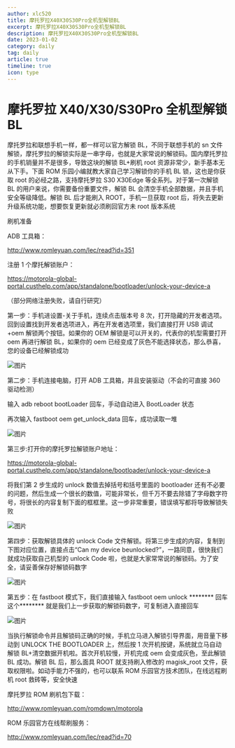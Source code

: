 ```yaml
---
author: xlc520
title: 摩托罗拉X40X30S30Pro全机型解锁BL
excerpt: 摩托罗拉X40X30S30Pro全机型解锁BL
description: 摩托罗拉X40X30S30Pro全机型解锁BL
date: 2023-01-02
category: daily
tag: daily
article: true
timeline: true
icon: type
---
```


# 摩托罗拉 X40/X30/S30Pro 全机型解锁 BL

摩托罗拉和联想手机一样，都一样可以官方解锁 BL，不同于联想手机的 sn
文件解锁，摩托罗拉的解锁实际是一串字母，也就是大家常说的解锁码。国内摩托罗拉的手机销量并不是很多，导致这块的解锁 BL+刷机
root 资源非常少，新手基本无从下手。下面 ROM 乐园小编就教大家自己学习解锁你的手机 BL 锁，这也是你获取 root 的必经之路，支持摩托罗拉
S30
X30Edge 等全系列。对于第一次解锁 BL 的用户来说，你需要备份重要文件，解锁 BL 会清空手机全部数据，并且手机安全等级降低。解锁 BL
后才能刷入 ROOT，手机一旦获取 root 后，将失去更新升级系统功能，想要恢复更新就必须刷回官方未 root 版本系统

刷机准备

ADB 工具箱：

<http://www.romleyuan.com/lec/read?id=351>

注册 1 个摩托解锁账户：

<https://motorola-global-portal.custhelp.com/app/standalone/bootloader/unlock-your-device-a>

（部分网络注册失败，请自行研究）

第一步：手机进设置-关于手机，连续点击版本号 8 次，打开隐藏的开发者选项。回到设置找到开发者选项进入，再在开发者选项里，我们直接打开
USB 调试+oem 解锁两个按钮。如果你的 OEM 解锁是可以开关的，代表你的机型需要打开 oem 再进行解锁 BL，如果你的 oem
已经变成了灰色不能选择状态，那么恭喜，您的设备已经解锁成功

![图片](https://bitbucket.org/xlc520/blogasset/raw/main/images3/640-1672653580048-0.jpeg)

第二步：手机连接电脑，打开 ADB 工具箱，并且安装驱动（不会的可直接 360 驱动检测）

输入 adb reboot bootLoader 回车，手动自动进入 BootLoader 状态

再次输入 fastboot oem get_unlock_data 回车，成功读取一堆

![图片](https://bitbucket.org/xlc520/blogasset/raw/main/images3/640-1672653580048-1.jpeg)

第三步:打开你的摩托罗拉解锁账户地址：

<https://motorola-global-portal.custhelp.com/app/standalone/bootloader/unlock-your-device-a>

将我们第 2 步生成的 unlock 数值去掉括号和括号里面的 bootloader
还有不必要的问题，然后生成一个很长的数值，可能非常长，但千万不要去除错了字母数字符号，将很长的内容复制下面的框框里。这一步非常重要，错误填写都将导致解锁失败

![图片](https://bitbucket.org/xlc520/blogasset/raw/main/images3/640-1672653580048-2.jpeg)

第四步：获取解锁具体的 unlock Code 文件解锁。将第三步生成的内容，复制到下图对应位置，直接点击“Can my device
beunlocked?”，一路同意，很快我们就成功获取自己机型的 unlock Code 啦，也就是大家常常说的解锁码。为了安全，请妥善保存好解锁码数字

![图片](https://bitbucket.org/xlc520/blogasset/raw/main/images3/640-1672653580048-3.jpeg)

第五步：在 fastboot 模式下，我们直接输入 fastboot oem unlock ******** 回车这个******** 就是我们上一步获取的解锁码数字，可复制进入直接回车

![图片](https://bitbucket.org/xlc520/blogasset/raw/main/images3/640-1672653580048-4.jpeg)

当执行解锁命令并且解锁码正确的时候，手机立马进入解锁引导界面，用音量下移动到 UNLOCK THE
BOOTLOADER 上，然后按 1 次开机按键，系统就立马自动解锁 BL+清空数据开机啦。首次开机较慢，开机完成 oem 会变成灰色，至此解锁 BL
成功。解锁 BL 后，那么面具 ROOT 就支持刷入修改的 magisk_root 文件，获取权限啦。如动手能力不强的，也可以联系 ROM
乐园官方技术团队，在线远程刷机 root 救砖等，安全快速

摩托罗拉 ROM 刷机包下载：

<http://www.romleyuan.com/romdown/motorola>

ROM 乐园官方在线帮刷服务：

<http://www.romleyuan.com/lec/read?id=70>
